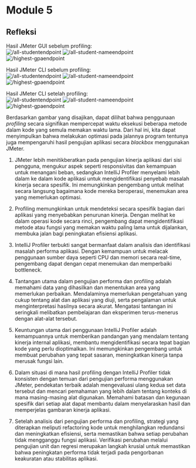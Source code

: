 # Module 5

## Refleksi
Hasil JMeter GUI sebelum profiling:<br>
![/all-studentendpoint](https://media.discordapp.net/attachments/1208439913247412335/1217116179240456264/image.png?ex=6602dac6&is=65f065c6&hm=19333cf6321e28a13ed90e11aeec2b19514e8961460d9027aeb94a4e3cae0247&=&format=webp&quality=lossless&width=1662&height=882)
![/all-student-nameendpoint](https://media.discordapp.net/attachments/1208439913247412335/1217116288913117274/image.png?ex=6602dae0&is=65f065e0&hm=43760ae5e6aef18ec4ac6b0f613590fc6e6cf557f2a66fea2d560d959463773e&=&format=webp&quality=lossless&width=1667&height=880)
![/highest-gpaendpoint](https://media.discordapp.net/attachments/1208439913247412335/1217116388234231850/image.png?ex=6602daf7&is=65f065f7&hm=ddbe00ffa4de7322fb77c880434615b2176335ec8f4f395b85b588c59a0e9a36&=&format=webp&quality=lossless&width=1667&height=882)

Hasil JMeter CLI sebelum profiling:<br>
![/all-studentendpoint](https://media.discordapp.net/attachments/1208439913247412335/1217121605667393586/image.png?ex=6602dfd3&is=65f06ad3&hm=e95f5658c2abfb7d2378359278a6ba9169ca99cac61bfdc5429c5e41009e5c9b&=&format=webp&quality=lossless&width=1671&height=882)
![/all-student-nameendpoint](https://media.discordapp.net/attachments/1208439913247412335/1217121637170937989/image.png?ex=6602dfdb&is=65f06adb&hm=0d68fcdfc1b72dd699630b06625666c43ce7d3d97e0ee590dfd99d686cba8038&=&format=webp&quality=lossless&width=1671&height=882)
![/highest-gpaendpoint](https://media.discordapp.net/attachments/1208439913247412335/1217121663922213035/image.png?ex=6602dfe1&is=65f06ae1&hm=b6a5965d31d0699aa8df325ca53652934731e97ae6cdbb4a13793073da562753&=&format=webp&quality=lossless&width=1667&height=882)

Hasil JMeter CLI setelah profiling:<br>
![/all-studentendpoint](https://media.discordapp.net/attachments/1208439913247412335/1217447671384772658/image.png?ex=66040f7f&is=65f19a7f&hm=3cab5aefa512a898d2b159db53d23e72650c5c31db1a7a99138d00a6bec50a68&=&format=webp&quality=lossless&width=962&height=511)
![/all-student-nameendpoint](https://media.discordapp.net/attachments/1208439913247412335/1217447709825564724/image.png?ex=66040f89&is=65f19a89&hm=4a3feac94179a27a650a9537286752e336f4587c32831be12ce469704ce6be5a&=&format=webp&quality=lossless&width=962&height=505)
![/highest-gpaendpoint](https://media.discordapp.net/attachments/1208439913247412335/1217447744185176115/image.png?ex=66040f91&is=65f19a91&hm=9935a41d4a39958fa6fb449fef5f6b98dca710bc5da29fd455ca0ed11389fabb&=&format=webp&quality=lossless&width=1659&height=880)

Berdasarkan gambar yang disajikan, dapat dilihat bahwa penggunaan *profiling* secara signifikan mempercepat waktu eksekusi beberapa metode dalam kode yang semula memakan waktu lama. Dari hal ini, kita dapat menyimpulkan bahwa melakukan optimasi pada jalannya program tentunya juga mempengaruhi hasil pengujian aplikasi secara *blackbox* menggunakan JMeter.

1. JMeter lebih menitikberatkan pada pengujian kinerja aplikasi dari sisi pengguna, mengukur aspek seperti responsivitas dan kemampuan untuk menangani beban, sedangkan IntelliJ Profiler menyelami lebih dalam ke dalam kode aplikasi untuk mengidentifikasi penyebab masalah kinerja secara spesifik. Ini memungkinkan pengembang untuk melihat secara langsung bagaimana kode mereka beroperasi, menemukan area yang memerlukan optimasi.

2. Profiling memungkinkan untuk mendeteksi secara spesifik bagian dari aplikasi yang menyebabkan penurunan kinerja. Dengan melihat ke dalam operasi kode secara rinci, pengembang dapat mengidentifikasi metode atau fungsi yang memakan waktu paling lama untuk dijalankan, membuka jalan bagi peningkatan efisiensi aplikasi.

3. IntelliJ Profiler terbukti sangat bermanfaat dalam analisis dan identifikasi masalah performa aplikasi. Dengan kemampuan untuk melacak penggunaan sumber daya seperti CPU dan memori secara real-time, pengembang dapat dengan cepat menemukan dan memperbaiki bottleneck.

4. Tantangan utama dalam pengujian performa dan profiling adalah memahami data yang dihasilkan dan menentukan area yang memerlukan perbaikan. Mendalaminya memerlukan pengetahuan yang cukup tentang alat dan aplikasi yang diuji, serta pengalaman untuk menginterpretasi hasilnya secara akurat. Mengatasi tantangan ini seringkali melibatkan pembelajaran dan eksperimen terus-menerus dengan alat-alat tersebut.

5. Keuntungan utama dari penggunaan IntelliJ Profiler adalah kemampuannya untuk memberikan pandangan yang mendalam tentang kinerja internal aplikasi, membantu mengidentifikasi secara tepat bagian kode yang perlu dioptimalkan. Ini memungkinkan pengembang untuk membuat perubahan yang tepat sasaran, meningkatkan kinerja tanpa merusak fungsi lain.

6. Dalam situasi di mana hasil profiling dengan IntelliJ Profiler tidak konsisten dengan temuan dari pengujian performa menggunakan JMeter, pendekatan terbaik adalah mengevaluasi ulang kedua set data tersebut dan mencari pemahaman yang lebih dalam tentang konteks di mana masing-masing alat digunakan. Memahami batasan dan kegunaan spesifik dari setiap alat dapat membantu dalam menyelaraskan hasil dan memperjelas gambaran kinerja aplikasi.

7. Setelah analisis dari pengujian performa dan profiling, strategi yang diterapkan meliputi refactoring kode untuk menghilangkan redundansi dan meningkatkan efisiensi, serta memastikan bahwa setiap perubahan tidak mengganggu fungsi aplikasi. Verifikasi perubahan melalui pengujian unit dan regresi merupakan langkah krusial untuk memastikan bahwa peningkatan performa tidak terjadi pada pengorbanan keakuratan atau stabilitas aplikasi.
